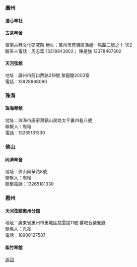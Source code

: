 ### 廣州
#### 澄心琴社


#### 古茶琴舍
嶺南古琴文化研究院
地址：廣州市荔灣區湧邊一馬路二號之十 102  
聯系人電話：周志雲 13318843802； 陳是強 13378467302

#### 天河弦舘
地址：廣州市龍口西路219號 聚龍閣2003室  
電話：13928868080  

### 珠海
#### 珠海琴館
地址：珠海市唐家灣鎮山房路太平裏四巷八號   
聯繫人：周玲  
電話：13265181330  

### 佛山
#### 同濟琴舍
地址：佛山同華路8號  
聯繫人：周玲  
聯繫電話：13265181330

### 惠州
#### 天河弦舘惠州分舘
地址：廣東省惠州市惠城區慈雲路11號 響吧音樂餐廳  
聯係人：孔亮  
電話：18900127587  

#### 紫竹琴舘




[返回](China.md)

